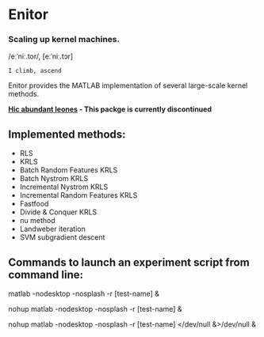 Enitor
======

### Scaling up kernel machines.


 /eːˈniː.tor/, \[eːˈniː.tɔr\]

    I climb, ascend


Enitor provides the MATLAB implementation of several large-scale kernel methods.

**[Hic abundant leones](http://4.bp.blogspot.com/_EQDVIsq4TaM/S4u4AbYdOfI/AAAAAAAAAQY/ub10He7RRbY/s320/Cotton_leones.jpg) - This packge is currently discontinued**


Implemented methods:
--------------------

- RLS
- KRLS
- Batch Random Features KRLS
- Batch Nystrom KRLS
- Incremental Nystrom KRLS
- Incremental Random Features KRLS
- Fastfood
- Divide & Conquer KRLS
- nu method
- Landweber iteration
- SVM subgradient descent

Commands to launch an experiment script from command line:
----------------------------------------------------------

matlab -nodesktop -nosplash -r [test-name] &

nohup matlab -nodesktop -nosplash -r [test-name] &

nohup matlab -nodesktop -nosplash -r [test-name] \</dev/null &\>/dev/null &
